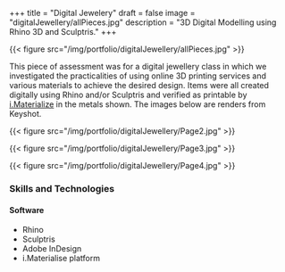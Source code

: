 +++
title = "Digital Jewelery"
draft = false
image = "digitalJewellery/allPieces.jpg"
description = "3D Digital Modelling using Rhino 3D and Sculptris."
+++

{{< figure src="/img/portfolio/digitalJewellery/allPieces.jpg" >}}

This piece of assessment was for a digital jewellery class in which we investigated the practicalities of using online 3D printing services and various materials to achieve the desired design.  Items were all created digitally using Rhino and/or Sculptris and verified as printable by [i.Materialize](https://i.materialise.com/en) in the metals shown.  The images below are renders from Keyshot.


{{< figure src="/img/portfolio/digitalJewellery/Page2.jpg" >}}
<p>

{{< figure src="/img/portfolio/digitalJewellery/Page3.jpg" >}}
<p>

{{< figure src="/img/portfolio/digitalJewellery/Page4.jpg" >}}
<p>


### Skills and Technologies
#### Software

- Rhino
- Sculptris
- Adobe InDesign
- i.Materialise platform


<!-- TODO
- Get interactive 3D viewer up and running -->